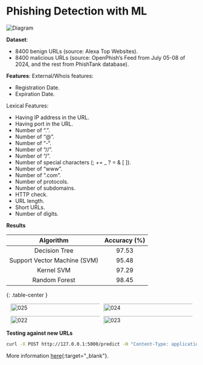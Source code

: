 # Phishing Detection with ML

![Diagram](/assets/phishing_diagram,svg)

**Dataset**:
* 8400 benign URLs (source: Alexa Top Websites).
* 8400 malicious URLs (source:  OpenPhish’s Feed from July 05-08 of 2024, and the rest from PhishTank database).

**Features**:
External/Whois features:

* Registration Date.
* Expiration Date.

Lexical Features:

* Having IP address in the URL.
* Having port in the URL.
* Number of “.”.
* Number of “@”.
* Number of “-“.
* Number of “//”.
* Number of “/”.
* Number of special characters (; += _ ? = & [ ]).
* Number of “www”.
* Number of “.com”.
* Number of protocols.
* Number of subdomains.
* HTTP check.
* URL length.
* Short URLs.
* Number of digits.

**Results**
<style>
.table-center {
    margin: 0 auto; /* Center the table horizontally */
    text-align: center; /* Center the text within each cell */
    width: 100%; /* Optional: Ensure the table spans the available width */
}
</style>

| Algorithm                       | Accuracy (%) | 
| :------------------------------:| :----------: | 
| Decision Tree                   | 97.53        | 
| Support Vector Machine (SVM)    | 95.48        |
| Kernel SVM                      | 97.29        |
| Random Forest                   | 98.45        |
{: .table-center }

<style>
.image-gallery {
    display: flex;
    flex-wrap: wrap;
    row-gap: 10px; /* Adjust the vertical spacing between rows */
    column-gap: 10px; /* Adjust the horizontal spacing between columns */
    justify-content: center; /* Center the gallery */
    margin: 0 auto; /* Center the gallery within the page */
    max-width: 1200px; /* Maximum width of the gallery */
}

.gallery-item {
    position: relative; /* Position for overlay */
    flex: 1 1 calc(50% - 16px); /* 2 images per row with gap */
    max-width: calc(50% - 16px); /* Ensure images don’t exceed container width */
    margin: 0;
    padding: 0;
    overflow: hidden; /* Hide overflow */
}

.gallery-item3 {
    position: relative; /* Position for overlay */
    flex: 1 1 calc(33.33% - 20px); /* 3 images per row with gap */
    max-width: calc(33.33% - 20px); /* Ensure images don’t exceed container width */
    margin: 0;
    padding: 0;
    overflow: hidden; /* Hide overflow */
}

.gallery-item.large {
    flex: 1 1 calc(70% - 10px); /* Larger width item */
    max-width: calc(70% - 10px);
}

.gallery-item.small {
    flex: 1 1 calc(30% - 10px); /* Larger width item */
    max-width: calc(30% - 10px);
}

.gallery-image {
    width: 100%; /* Make image take up the full width of its container */
    height: auto; /* Allow image height to adjust proportionally */
    max-height: 100%; /* Limit image height to container height */
    object-fit: cover; /* Ensure the image covers the container without stretching */
    border: 0.5px solid #ddd; /* Border around each image */
    border-radius: 1px; /* Rounded corners */
    box-shadow: 0 1px 2px rgba(0,0,0,0.1); /* Subtle shadow */
    transition: transform 0.3s ease; /* Smooth hover effect */
}

.gallery-item:hover .gallery-image {
    transform: scale(1.05); /* Slightly enlarge image on hover */
}

</style>

<div class="image-gallery">
  <figure class="gallery-item">
    <img src="/assets/img/phishing/025.png" alt="025" class="gallery-image">
  </figure>
  <figure class="gallery-item">
    <img src="/assets/img/phishing/024.png" alt="024" class="gallery-image">
  </figure>
  <figure class="gallery-item">
    <img src="/assets/img/phishing/022.png" alt="022" class="gallery-image">
  </figure>
  <figure class="gallery-item">
    <img src="/assets/img/phishing/023.png" alt="023" class="gallery-image">
  </figure>
</div>

**Testing against new URLs**

```bash
curl -X POST http://127.0.0.1:5000/predict -H "Content-Type: application/json" -d '{"url":"http://example.com"}'
```

More information [here][1]{:target="_blank"}.

[1]: https://mcfajao.com/posts/Phishing_URL_Detection_with_ML/
